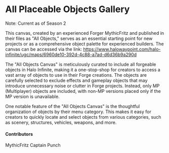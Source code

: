 # All Placeable Objects Gallery

Note: Current as of Season 2

This canvas, created by an experienced Forger MythicFritz and published in their files as "All Objects," serves as an essential starting point for new projects or as a comprehensive object palette for experienced builders. The canvas can be accessed via the link: https://www.halowaypoint.com/halo-infinite/ugc/maps/6960de10-392d-4c88-a7ad-d6d36b9a290d

The "All Objects Canvas" is meticulously curated to include all forgeable objects in Halo Infinite, making it a one-stop-shop for creators to access a vast array of objects to use in their Forge creations. The objects are carefully selected to exclude effects and gameplay objects that may introduce unnecessary noise or clutter in Forge projects. Instead, only MP (Multiplayer) objects are included, with non-MP versions placed only if the MP version is unavailable.

One notable feature of the "All Objects Canvas" is the thoughtful organization of objects by their menu category. This makes it easy for creators to quickly locate and select objects from various categories, such as scenery, structures, vehicles, weapons, and more.

#### Contributors
MythicFritz
Captain Punch